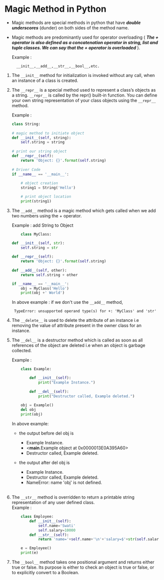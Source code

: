 # **Magic Method in Python**
- Magic methods are special methods in python that have ***double underscores*** (dunder) on both sides of the method name. 
- Magic methods are predominantly used for operator overloading
( ***The + operator is also defined as a concatenation operator in string, list and tuple classes. We can say that the + operator is overloaded*** ).

    Example : 

        __init__,__add__,__str__,__bool__,etc.


1. The `__init__` method for initialization is invoked without any call, when an instance of a class is created.
2. The `__repr__` is a special method used to represent a class’s objects as a string. `__repr__` is called by the repr() built-in function. You can define your own string representation of your class objects using the `__repr__` method.

    Example :
    ~~~Python
    class String:
      
    # magic method to initiate object
    def __init__(self, string):
        self.string = string
          
    # print our string object
    def __repr__(self):
        return 'Object: {}'.format(self.string)
  
    # Driver Code
    if __name__ == '__main__':
        
        # object creation
        string1 = String('Hello')
    
        # print object location
        print(string1)
    ~~~

3. The `__add__` method is a magic method which gets called when we add two numbers using the + operator.

    Example : add String to Object
    ~~~Python
        class MyClass:

    def __init__(self, str):
        self.string = str 
          
    def __repr__(self):
        return 'Object: {}'.format(self.string)
          
    def __add__(self, other):
        return self.string + other

    if __name__ == '__main__':
        obj = MyClass('Hello')
        print(obj +' World')
    ~~~
    In above example : if we don't use the `__add__` method, 
        
        TypeError: unsupported operand type(s) for +: 'MyClass' and 'str'

4. The `__delete__` is used to delete the attribute of an instance i.e removing the value of attribute present in the owner class for an instance.
5. The `__del__` is a destructor method which is called as soon as all references of the object are deleted i.e when an object is garbage collected.

    Example : 
    ~~~Python
        class Example: 

            def __init__(self): 
                print("Example Instance.")
        
            def __del__(self): 
                print("Destructor called, Example deleted.") 
            
        obj = Example() 
        del obj
        print(obj)
    ~~~
    In above example: 
    - the output before del obj is 

        - Example Instance.
        - <__main__.Example object at 0x0000013E0A395A60>
        - Destructor called, Example deleted.

    - the output after del obj is 

        - Example Instance.
        - Destructor called, Example deleted.
        - NameError: name 'obj' is not defined.<br><br>

6. The `__str__` method is overridden to return a printable string representation of any user defined class.<br>
Example :
    ~~~Python
        class Employee:
            def __init__(self):
                self.name='Swati'
                self.salary=10000
            def __str__(self):
                return 'name='+self.name+'\n'+'salary=$'+str(self.salary)

        e = Employee()
        print(e)
    ~~~ 
    
7. The `__bool__` method takes one positional argument and returns either true or false. Its purpose is either to check an object is true or false, or to explicitly convert to a Boolean.